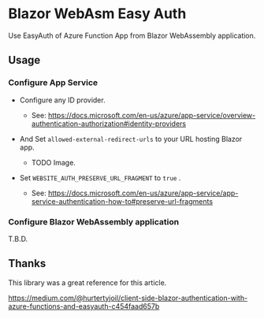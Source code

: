 # Blazor WebAsm Easy Auth

Use EasyAuth of Azure Function App from Blazor WebAssembly application.


## Usage

### Configure App Service

- Configure any ID provider.
	- See: https://docs.microsoft.com/en-us/azure/app-service/overview-authentication-authorization#identity-providers
- And Set `allowed-external-redirect-urls` to your URL hosting Blazor app.
	- TODO Image.

- Set `WEBSITE_AUTH_PRESERVE_URL_FRAGMENT` to  `true` .
	- See: 
https://docs.microsoft.com/en-us/azure/app-service/app-service-authentication-how-to#preserve-url-fragments


### Configure Blazor WebAssembly application

T.B.D.


## Thanks

This library was a great reference for this article.

https://medium.com/@hurtertyjoil/client-side-blazor-authentication-with-azure-functions-and-easyauth-c454faad657b


